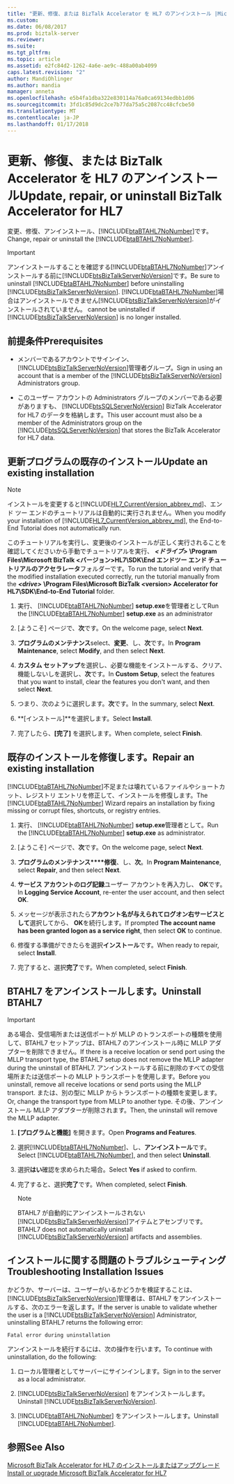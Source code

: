 ```yaml
---
title: "更新、修復、または BizTalk Accelerator を HL7 のアンインストール |Microsoft ドキュメント"
ms.custom: 
ms.date: 06/08/2017
ms.prod: biztalk-server
ms.reviewer: 
ms.suite: 
ms.tgt_pltfrm: 
ms.topic: article
ms.assetid: e2fc84d2-1262-4a6e-ae9c-488a00ab4099
caps.latest.revision: "2"
author: MandiOhlinger
ms.author: mandia
manager: anneta
ms.openlocfilehash: e5b4fa1dba322e830114a76a0ca69134edbb1d06
ms.sourcegitcommit: 3fd1c85d9dc2ce7b77da75a5c2087cc48cfcbe50
ms.translationtype: MT
ms.contentlocale: ja-JP
ms.lasthandoff: 01/17/2018
---
```

# <a name="update-repair-or-uninstall-biztalk-accelerator-for-hl7"></a><span data-ttu-id="6caa1-102">更新、修復、または BizTalk Accelerator を HL7 のアンインストール</span><span class="sxs-lookup"><span data-stu-id="6caa1-102">Update, repair, or uninstall BizTalk Accelerator for HL7</span></span>

<span data-ttu-id="6caa1-103">変更、修復、アンインストール、[!INCLUDE[btaBTAHL7NoNumber](../../includes/btabtahl7nonumber-md.md)]です。</span><span class="sxs-lookup"><span data-stu-id="6caa1-103">Change, repair or uninstall the [!INCLUDE[btaBTAHL7NoNumber](../../includes/btabtahl7nonumber-md.md)].</span></span>  
  
> [!IMPORTANT]
>  <span data-ttu-id="6caa1-104">アンインストールすることを確認する[!INCLUDE[btaBTAHL7NoNumber](../../includes/btabtahl7nonumber-md.md)]アンインストールする前に[!INCLUDE[btsBizTalkServerNoVersion](../../includes/btsbiztalkservernoversion-md.md)]です。</span><span class="sxs-lookup"><span data-stu-id="6caa1-104">Be sure to uninstall [!INCLUDE[btaBTAHL7NoNumber](../../includes/btabtahl7nonumber-md.md)] before uninstalling [!INCLUDE[btsBizTalkServerNoVersion](../../includes/btsbiztalkservernoversion-md.md)].</span></span> [!INCLUDE[btaBTAHL7NoNumber](../../includes/btabtahl7nonumber-md.md)]<span data-ttu-id="6caa1-105">場合はアンインストールできません[!INCLUDE[btsBizTalkServerNoVersion](../../includes/btsbiztalkservernoversion-md.md)]がインストールされていません。</span><span class="sxs-lookup"><span data-stu-id="6caa1-105"> cannot be uninstalled if [!INCLUDE[btsBizTalkServerNoVersion](../../includes/btsbiztalkservernoversion-md.md)] is no longer installed.</span></span>  

## <a name="prerequisites"></a><span data-ttu-id="6caa1-106">前提条件</span><span class="sxs-lookup"><span data-stu-id="6caa1-106">Prerequisites</span></span>
* <span data-ttu-id="6caa1-107">メンバーであるアカウントでサインイン、[!INCLUDE[btsBizTalkServerNoVersion](../../includes/btsbiztalkservernoversion-md.md)]管理者グループ。</span><span class="sxs-lookup"><span data-stu-id="6caa1-107">Sign in using an account that is a member of the [!INCLUDE[btsBizTalkServerNoVersion](../../includes/btsbiztalkservernoversion-md.md)] Administrators group.</span></span>  

* <span data-ttu-id="6caa1-108">このユーザー アカウントの Administrators グループのメンバーである必要がありますも、 [!INCLUDE[btsSQLServerNoVersion](../../includes/btssqlservernoversion-md.md)] BizTalk Accelerator for HL7 のデータを格納します。</span><span class="sxs-lookup"><span data-stu-id="6caa1-108">This user account must also be a member of the Administrators group on the [!INCLUDE[btsSQLServerNoVersion](../../includes/btssqlservernoversion-md.md)] that stores the BizTalk Accelerator for HL7 data.</span></span>  
    
## <a name="update-an-existing-installation"></a><span data-ttu-id="6caa1-109">更新プログラムの既存のインストール</span><span class="sxs-lookup"><span data-stu-id="6caa1-109">Update an existing installation</span></span>

> [!NOTE]
>  <span data-ttu-id="6caa1-110">インストールを変更すると[!INCLUDE[HL7_CurrentVersion_abbrev_md](../../includes/hl7-currentversion-abbrev-md.md)]、エンド ツー エンドのチュートリアルは自動的に実行されません。</span><span class="sxs-lookup"><span data-stu-id="6caa1-110">When you modify your installation of [!INCLUDE[HL7_CurrentVersion_abbrev_md](../../includes/hl7-currentversion-abbrev-md.md)], the End-to-End Tutorial does not automatically run.</span></span> 
> 
> <span data-ttu-id="6caa1-111">このチュートリアルを実行し、変更後のインストールが正しく実行されることを確認してくださいから手動でチュートリアルを実行、 ***\<ドライブ\>*** **\Program Files\Microsoft BizTalk \<バージョン\>HL7\SDK\End エンドツー エンド チュートリアルのアクセラレータ**フォルダーです。</span><span class="sxs-lookup"><span data-stu-id="6caa1-111">To run the tutorial and verify that the modified installation executed correctly, run the tutorial manually from the ***\<drive\>*** **\Program Files\Microsoft BizTalk \<version\> Accelerator for HL7\SDK\End-to-End Tutorial** folder.</span></span>
  
1. <span data-ttu-id="6caa1-112">実行、 [!INCLUDE[btaBTAHL7NoNumber](../../includes/btabtahl7nonumber-md.md)] **setup.exe**を管理者として</span><span class="sxs-lookup"><span data-stu-id="6caa1-112">Run the [!INCLUDE[btaBTAHL7NoNumber](../../includes/btabtahl7nonumber-md.md)] **setup.exe** as an administrator</span></span> 
  
2.  <span data-ttu-id="6caa1-113">[ようこそ] ページで、**次**です。</span><span class="sxs-lookup"><span data-stu-id="6caa1-113">On the welcome page, select **Next**.</span></span>  
  
3.  <span data-ttu-id="6caa1-114">**プログラムのメンテナンス**select、**変更**、し、**次**です。</span><span class="sxs-lookup"><span data-stu-id="6caa1-114">In **Program Maintenance**, select **Modify**, and then select **Next**.</span></span>  
  
4.  <span data-ttu-id="6caa1-115">**カスタム セットアップ**を選択し、必要な機能をインストールする、クリア、機能しないしを選択し、**次**です。</span><span class="sxs-lookup"><span data-stu-id="6caa1-115">In **Custom Setup**, select the features that you want to install, clear the features you don't want, and then select **Next**.</span></span>  
  
5.  <span data-ttu-id="6caa1-116">つまり、次のように選択します。**次**です。</span><span class="sxs-lookup"><span data-stu-id="6caa1-116">In the summary, select **Next**.</span></span>  
  
6.  <span data-ttu-id="6caa1-117">**[インストール]**を選択します。</span><span class="sxs-lookup"><span data-stu-id="6caa1-117">Select **Install**.</span></span>  
  
7. <span data-ttu-id="6caa1-118">完了したら、**[完了]** を選択します。</span><span class="sxs-lookup"><span data-stu-id="6caa1-118">When complete, select **Finish**.</span></span>  

## <a name="repair-an-existing-installation"></a><span data-ttu-id="6caa1-119">既存のインストールを修復します。</span><span class="sxs-lookup"><span data-stu-id="6caa1-119">Repair an existing installation</span></span>
<span data-ttu-id="6caa1-120">[!INCLUDE[btaBTAHL7NoNumber](../../includes/btabtahl7nonumber-md.md)]不足または壊れているファイルやショートカット、レジストリ エントリを修正して、インストールを修復します。</span><span class="sxs-lookup"><span data-stu-id="6caa1-120">The [!INCLUDE[btaBTAHL7NoNumber](../../includes/btabtahl7nonumber-md.md)] Wizard repairs an installation by fixing missing or corrupt files, shortcuts, or registry entries.</span></span>  
  
1. <span data-ttu-id="6caa1-121">実行、 [!INCLUDE[btaBTAHL7NoNumber](../../includes/btabtahl7nonumber-md.md)] **setup.exe**管理者として。</span><span class="sxs-lookup"><span data-stu-id="6caa1-121">Run the [!INCLUDE[btaBTAHL7NoNumber](../../includes/btabtahl7nonumber-md.md)] **setup.exe** as administrator.</span></span>  
  
2.  <span data-ttu-id="6caa1-122">[ようこそ] ページで、**次**です。</span><span class="sxs-lookup"><span data-stu-id="6caa1-122">On the welcome page, select **Next**.</span></span>  
  
3.  <span data-ttu-id="6caa1-123">**プログラムのメンテナンス****修復**、し、**次**。</span><span class="sxs-lookup"><span data-stu-id="6caa1-123">In **Program Maintenance**, select **Repair**, and then select **Next**.</span></span>  
  
4.  <span data-ttu-id="6caa1-124">**サービス アカウントのログ記録**ユーザー アカウントを再入力し、 **OK**です。</span><span class="sxs-lookup"><span data-stu-id="6caa1-124">In **Logging Service Account**, re-enter the user account, and then select **OK**.</span></span>  
  
4.  <span data-ttu-id="6caa1-125">メッセージが表示されたら**アカウント名が与えられてログオン右サービスとして**選択してから、 **OK**を続行します。</span><span class="sxs-lookup"><span data-stu-id="6caa1-125">If prompted **The account name has been granted logon as a service right**, then select **OK** to continue.</span></span>  
  
5.  <span data-ttu-id="6caa1-126">修復する準備ができたらを選択**インストール**です。</span><span class="sxs-lookup"><span data-stu-id="6caa1-126">When ready to repair, select **Install**.</span></span>  
  
6. <span data-ttu-id="6caa1-127">完了すると、選択**完了**です。</span><span class="sxs-lookup"><span data-stu-id="6caa1-127">When completed, select **Finish**.</span></span> 

  
## <a name="uninstall-btahl7"></a><span data-ttu-id="6caa1-128">BTAHL7 をアンインストールします。</span><span class="sxs-lookup"><span data-stu-id="6caa1-128">Uninstall BTAHL7</span></span>  

> [!IMPORTANT]
>  <span data-ttu-id="6caa1-129">ある場合、受信場所または送信ポートが MLLP のトランスポートの種類を使用して、BTAHL7 セットアップは、BTAHL7 のアンインストール時に MLLP アダプターを削除できません。</span><span class="sxs-lookup"><span data-stu-id="6caa1-129">If there is a receive location or send port using the MLLP transport type, the BTAHL7 setup does not remove the MLLP adapter during the uninstall of BTAHL7.</span></span> <span data-ttu-id="6caa1-130">アンインストールする前に削除のすべての受信場所または送信ポートの MLLP トランスポートを使用します。</span><span class="sxs-lookup"><span data-stu-id="6caa1-130">Before you uninstall, remove all receive locations or send ports using the MLLP transport.</span></span> <span data-ttu-id="6caa1-131">または、別の型に MLLP からトランスポートの種類を変更します。</span><span class="sxs-lookup"><span data-stu-id="6caa1-131">Or, change the transport type from MLLP to another type.</span></span> <span data-ttu-id="6caa1-132">その後、アンインストール MLLP アダプターが削除されます。</span><span class="sxs-lookup"><span data-stu-id="6caa1-132">Then, the uninstall will remove the MLLP adapter.</span></span>  
      
1.  <span data-ttu-id="6caa1-133">**[プログラムと機能]** を開きます。</span><span class="sxs-lookup"><span data-stu-id="6caa1-133">Open **Programs and Features**.</span></span>  
  
2.  <span data-ttu-id="6caa1-134">選択[!INCLUDE[btaBTAHL7NoNumber](../../includes/btabtahl7nonumber-md.md)]、し、**アンインストール**です。</span><span class="sxs-lookup"><span data-stu-id="6caa1-134">Select [!INCLUDE[btaBTAHL7NoNumber](../../includes/btabtahl7nonumber-md.md)], and then select **Uninstall**.</span></span>  
  
4.  <span data-ttu-id="6caa1-135">選択**はい**確認を求められた場合。</span><span class="sxs-lookup"><span data-stu-id="6caa1-135">Select **Yes** if asked to confirm.</span></span> 
  
5.  <span data-ttu-id="6caa1-136">完了すると、選択**完了**です。</span><span class="sxs-lookup"><span data-stu-id="6caa1-136">When completed, select **Finish**.</span></span>  
  
    > [!NOTE]
    >  <span data-ttu-id="6caa1-137">BTAHL7 が自動的にアンインストールされない[!INCLUDE[btsBizTalkServerNoVersion](../../includes/btsbiztalkservernoversion-md.md)]アイテムとアセンブリです。</span><span class="sxs-lookup"><span data-stu-id="6caa1-137">BTAHL7 does not automatically uninstall [!INCLUDE[btsBizTalkServerNoVersion](../../includes/btsbiztalkservernoversion-md.md)] artifacts and assemblies.</span></span>  
  

  
## <a name="troubleshooting-installation-issues"></a><span data-ttu-id="6caa1-138">インストールに関する問題のトラブルシューティング</span><span class="sxs-lookup"><span data-stu-id="6caa1-138">Troubleshooting Installation Issues</span></span>  
 <span data-ttu-id="6caa1-139">かどうか、サーバーは、ユーザーがいるかどうかを検証することは、[!INCLUDE[btsBizTalkServerNoVersion](../../includes/btsbiztalkservernoversion-md.md)]管理者は、BTAHL7 をアンインストールする、次のエラーを返します。</span><span class="sxs-lookup"><span data-stu-id="6caa1-139">If the server is unable to validate whether the user is a [!INCLUDE[btsBizTalkServerNoVersion](../../includes/btsbiztalkservernoversion-md.md)] Administrator, uninstalling BTAHL7 returns the following error:</span></span> 
 
 `Fatal error during uninstallation`  
  
<span data-ttu-id="6caa1-140">アンインストールを続行するには、次の操作を行います。</span><span class="sxs-lookup"><span data-stu-id="6caa1-140">To continue with uninstallation, do the following:</span></span>  
  
1.  <span data-ttu-id="6caa1-141">ローカル管理者としてサーバーにサインインします。</span><span class="sxs-lookup"><span data-stu-id="6caa1-141">Sign in to the server as a local administrator.</span></span>  
  
2.  <span data-ttu-id="6caa1-142">[!INCLUDE[btsBizTalkServerNoVersion](../../includes/btsbiztalkservernoversion-md.md)] をアンインストールします。</span><span class="sxs-lookup"><span data-stu-id="6caa1-142">Uninstall [!INCLUDE[btsBizTalkServerNoVersion](../../includes/btsbiztalkservernoversion-md.md)].</span></span>  
  
3.  <span data-ttu-id="6caa1-143">[!INCLUDE[btaBTAHL7NoNumber](../../includes/btabtahl7nonumber-md.md)] をアンインストールします。</span><span class="sxs-lookup"><span data-stu-id="6caa1-143">Uninstall [!INCLUDE[btaBTAHL7NoNumber](../../includes/btabtahl7nonumber-md.md)].</span></span>  
  
## <a name="see-also"></a><span data-ttu-id="6caa1-144">参照</span><span class="sxs-lookup"><span data-stu-id="6caa1-144">See Also</span></span>  
[<span data-ttu-id="6caa1-145">Microsoft BizTalk Accelerator for HL7 のインストールまたはアップグレード</span><span class="sxs-lookup"><span data-stu-id="6caa1-145">Install or upgrade Microsoft BizTalk Accelerator for HL7</span></span>](../../adapters-and-accelerators/accelerator-hl7/install-or-upgrade-microsoft-biztalk-accelerator-for-hl7.md)